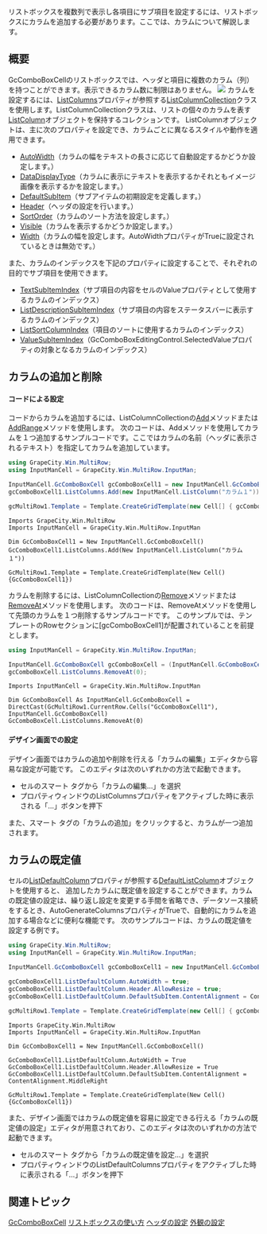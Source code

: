 リストボックスを複数列で表示し各項目にサブ項目を設定するには、リストボックスにカラムを追加する必要があります。ここでは、カラムについて解説します。

## 概要

GcComboBoxCellのリストボックスでは、ヘッダと項目に複数のカラム（列）を持つことができます。表示できるカラム数に制限はありません。
![](/DOCUMENT_SITE_LINK_PREFIX_HERE/document-site-files/images/f148c511-6e98-4b55-9904-150a375d5825/images/imimages/08gccombobox/gccombobox_column.png)
カラムを設定するには、[ListColumns](gcdocsite__documentlink?toc-item-id=13b1bcb6-cdba-4126-9b6e-5bdad1899eb2)プロパティが参照する[ListColumnCollection](gcdocsite__documentlink?toc-item-id=d3fc5037-03c4-4cb9-86b0-87b125b061a0)クラスを使用します。ListColumnCollectionクラスは、リストの個々のカラムを表す[ListColumn](gcdocsite__documentlink?toc-item-id=3e38daac-72db-44fb-894c-3e5c9afc01e8)オブジェクトを保持するコレクションです。
ListColumnオブジェクトは、主に次のプロパティを設定でき、カラムごとに異なるスタイルや動作を適用できます。

* [AutoWidth](gcdocsite__documentlink?toc-item-id=b5e034b6-125d-4a89-9a74-2dadc0233704)（カラムの幅をテキストの長さに応じて自動設定するかどうか設定します。）
* [DataDisplayType](gcdocsite__documentlink?toc-item-id=d8026b1b-1f28-45c3-bbd9-d50b051cea22)（カラムに表示にテキストを表示するかそれともイメージ画像を表示するかを設定します。）
* [DefaultSubItem](gcdocsite__documentlink?toc-item-id=cc396e40-7445-486d-87ce-385f8de883e4)（サブアイテムの初期設定を定義します。）
* [Header](gcdocsite__documentlink?toc-item-id=c0c422c1-fb3d-4aa7-bcad-129f0df86447)（ヘッダの設定を行います。）
* [SortOrder](gcdocsite__documentlink?toc-item-id=96e21f58-4f40-4f68-afce-6ee7356ddf9c)（カラムのソート方法を設定します。）
* [Visible](gcdocsite__documentlink?toc-item-id=ce10f92f-1047-481c-afd2-5a1d309a0a7c)（カラムを表示するかどうか設定します。）
* [Width](gcdocsite__documentlink?toc-item-id=ccbbe112-c0e9-4d54-add6-c9205ebe8c10)（カラムの幅を設定します。AutoWidthプロパティがTrueに設定されているときは無効です。）

また、カラムのインデックスを下記のプロパティに設定することで、それぞれの目的でサブ項目を使用できます。

* [TextSubItemIndex](gcdocsite__documentlink?toc-item-id=3ab37ca4-7032-4deb-890a-c4995e890149)（サブ項目の内容をセルのValueプロパティとして使用するカラムのインデックス）
* [ListDescriptionSubItemIndex](gcdocsite__documentlink?toc-item-id=46c64f32-f988-4b5e-95e8-3fa4c605fac6)（サブ項目の内容をステータスバーに表示するカラムのインデックス）
* [ListSortColumnIndex](gcdocsite__documentlink?toc-item-id=17b14a85-3f1f-428b-bb0e-49cdbbe30eb8)（項目のソートに使用するカラムのインデックス）
* [ValueSubItemIndex](gcdocsite__documentlink?toc-item-id=b0fa8078-5245-4bce-a71a-52498e5a61d6)（GcComboBoxEditingControl.SelectedValueプロパティの対象となるカラムのインデックス）

## カラムの追加と削除

#### コードによる設定

コードからカラムを追加するには、ListColumnCollectionの[Add](gcdocsite__documentlink?toc-item-id=526acd63-c64a-4a00-b493-55249ecb0967)メソッドまたは[AddRange](gcdocsite__documentlink?toc-item-id=03c7c770-d785-447f-bc30-94e61de916fa)メソッドを使用します。
次のコードは、Addメソッドを使用してカラムを１つ追加するサンプルコードです。ここではカラムの名前（ヘッダに表示されるテキスト）を指定してカラムを追加しています。

```csharp
using GrapeCity.Win.MultiRow;
using InputManCell = GrapeCity.Win.MultiRow.InputMan;

InputManCell.GcComboBoxCell gcComboBoxCell1 = new InputManCell.GcComboBoxCell();
gcComboBoxCell1.ListColumns.Add(new InputManCell.ListColumn("カラム１"));

gcMultiRow1.Template = Template.CreateGridTemplate(new Cell[] { gcComboBoxCell1 });
```

```vbnet
Imports GrapeCity.Win.MultiRow
Imports InputManCell = GrapeCity.Win.MultiRow.InputMan

Dim GcComboBoxCell1 = New InputManCell.GcComboBoxCell()
GcComboBoxCell1.ListColumns.Add(New InputManCell.ListColumn("カラム１"))

GcMultiRow1.Template = Template.CreateGridTemplate(New Cell() {GcComboBoxCell1})
```

カラムを削除するには、ListColumnCollectionの[Remove](gcdocsite__documentlink?toc-item-id=9e4388a0-a728-436b-b812-c556b97d3a83)メソッドまたは[RemoveAt](gcdocsite__documentlink?toc-item-id=d5818c36-dc8a-490b-a7f1-dae502de0d95)メソッドを使用します。
次のコードは、RemoveAtメソッドを使用して先頭のカラムを１つ削除するサンプルコードです。
このサンプルでは、テンプレートのRowセクションに[gcComboBoxCell1]が配置されていることを前提とします。

```csharp
using InputManCell = GrapeCity.Win.MultiRow.InputMan;

InputManCell.GcComboBoxCell gcComboBoxCell = (InputManCell.GcComboBoxCell)gcMultiRow1.CurrentRow.Cells["gcComboBoxCell1"];
gcComboBoxCell.ListColumns.RemoveAt(0);
```

```vbnet
Imports InputManCell = GrapeCity.Win.MultiRow.InputMan

Dim GcComboBoxCell As InputManCell.GcComboBoxCell = DirectCast(GcMultiRow1.CurrentRow.Cells("GcComboBoxCell1"), InputManCell.GcComboBoxCell)
GcComboBoxCell.ListColumns.RemoveAt(0)
```

#### デザイン画面での設定

デザイン画面ではカラムの追加や削除を行える「カラムの編集」エディタから容易な設定が可能です。 このエディタは次のいずれかの方法で起動できます。

* セルのスマート タグから「カラムの編集...」を選択
* プロパティウィンドウのListColumnsプロパティをアクティブした時に表示される「…」ボタンを押下

また、スマート タグの「カラムの追加」をクリックすると、カラムが一つ追加されます。

## カラムの既定値

セルの[ListDefaultColumn](gcdocsite__documentlink?toc-item-id=4e5eea6c-3421-4d5a-a4ab-bc832a3cf9d6)プロパティが参照する[DefaultListColumn](gcdocsite__documentlink?toc-item-id=c1113939-8979-490d-a22c-fe09f5ab43cb)オブジェクトを使用すると、 追加したカラムに既定値を設定することができます。カラムの既定値の設定は、繰り返し設定を変更する手間を省略でき、データソース接続をするとき、AutoGenerateColumnsプロパティがTrueで、自動的にカラムを追加する場合などに便利な機能です。
次のサンプルコードは、カラムの既定値を設定する例です。

```csharp
using GrapeCity.Win.MultiRow;
using InputManCell = GrapeCity.Win.MultiRow.InputMan;

InputManCell.GcComboBoxCell gcComboBoxCell1 = new InputManCell.GcComboBoxCell();

gcComboBoxCell1.ListDefaultColumn.AutoWidth = true;
gcComboBoxCell1.ListDefaultColumn.Header.AllowResize = true;
gcComboBoxCell1.ListDefaultColumn.DefaultSubItem.ContentAlignment = ContentAlignment.MiddleRight;

gcMultiRow1.Template = Template.CreateGridTemplate(new Cell[] { gcComboBoxCell1 });
```

```vbnet
Imports GrapeCity.Win.MultiRow
Imports InputManCell = GrapeCity.Win.MultiRow.InputMan

Dim GcComboBoxCell1 = New InputManCell.GcComboBoxCell()

GcComboBoxCell1.ListDefaultColumn.AutoWidth = True
GcComboBoxCell1.ListDefaultColumn.Header.AllowResize = True
GcComboBoxCell1.ListDefaultColumn.DefaultSubItem.ContentAlignment = ContentAlignment.MiddleRight

GcMultiRow1.Template = Template.CreateGridTemplate(New Cell() {GcComboBoxCell1})
```

また、デザイン画面ではカラムの既定値を容易に設定できる行える「カラムの既定値の設定」エディタが用意されており、このエディタは次のいずれかの方法で起動できます。

* セルのスマート タグから「カラムの既定値を設定...」を選択
* プロパティウィンドウのListDefaultColumnsプロパティをアクティブした時に表示される「…」ボタンを押下

## 関連トピック

[GcComboBoxCell](gcdocsite__documentlink?toc-item-id=03be278e-45d6-4e66-b049-a8e10aa1ad13)
[リストボックスの使い方](gcdocsite__documentlink?toc-item-id=eb947170-86b0-4ced-91a3-a3bc426d80f6)
[ヘッダの設定](gcdocsite__documentlink?toc-item-id=f10714ed-1615-447f-9494-64690b2c1f29)
[外観の設定](gcdocsite__documentlink?toc-item-id=a5e9a8cd-9def-4688-92ee-6f606f263602)
